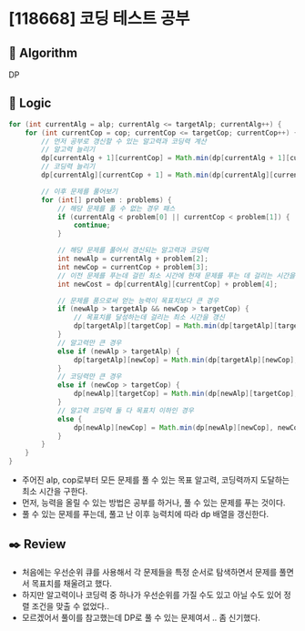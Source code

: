 # [118668] 코딩 테스트 공부

## :pushpin: **Algorithm**

DP

## :round_pushpin: **Logic**

```java
for (int currentAlg = alp; currentAlg <= targetAlp; currentAlg++) {
    for (int currentCop = cop; currentCop <= targetCop; currentCop++) {
        // 먼저 공부로 갱신할 수 있는 알고력과 코딩력 계산
        // 알고력 늘리기
        dp[currentAlg + 1][currentCop] = Math.min(dp[currentAlg + 1][currentCop], dp[currentAlg][currentCop] + 1);
        // 코딩력 늘리기
        dp[currentAlg][currentCop + 1] = Math.min(dp[currentAlg][currentCop + 1], dp[currentAlg][currentCop] + 1);

        // 이후 문제를 풀어보기
        for (int[] problem : problems) {
            // 해당 문제를 풀 수 없는 경우 패스
            if (currentAlg < problem[0] || currentCop < problem[1]) {
                continue;
            }

            // 해당 문제를 풀어서 갱신되는 알고력과 코딩력
            int newAlp = currentAlg + problem[2];
            int newCop = currentCop + problem[3];
            // 이전 문제를 푸는데 걸린 최소 시간에 현재 문제를 푸는 데 걸리는 시간을 더한 값
            int newCost = dp[currentAlg][currentCop] + problem[4];

            // 문제를 품으로써 얻는 능력이 목표치보다 큰 경우
            if (newAlp > targetAlp && newCop > targetCop) {
                // 목표치를 달성하는데 걸리는 최소 시간을 갱신
                dp[targetAlp][targetCop] = Math.min(dp[targetAlp][targetCop], newCost);
            }
            // 알고력만 큰 경우
            else if (newAlp > targetAlp) {
                dp[targetAlp][newCop] = Math.min(dp[targetAlp][newCop], newCost);
            }
            // 코딩력만 큰 경우
            else if (newCop > targetCop) {
                dp[newAlp][targetCop] = Math.min(dp[newAlp][targetCop], newCost);
            }
            // 알고력 코딩력 둘 다 목표치 이하인 경우
            else {
                dp[newAlp][newCop] = Math.min(dp[newAlp][newCop], newCost);
            }
        }
    }
}
```

- 주어진 alp, cop로부터 모든 문제를 풀 수 있는 목표 알고력, 코딩력까지 도달하는 최소 시간을 구한다.
- 먼저, 능력을 올릴 수 있는 방법은 공부를 하거나, 풀 수 있는 문제를 푸는 것이다.
- 풀 수 있는 문제를 푸는데, 풀고 난 이후 능력치에 따라 dp 배열을 갱신한다.

## :black_nib: **Review**

- 처음에는 우선순위 큐를 사용해서 각 문제들을 특정 순서로 탐색하면서 문제를 풀면서 목표치를 채울려고 했다.
- 하지만 알고력이나 코딩력 중 하나가 우선순위를 가질 수도 있고 아닐 수도 있어 정렬 조건을 맞출 수 없었다..
- 모르겠어서 풀이를 참고했는데 DP로 풀 수 있는 문제여서 .. 좀 신기했다.
